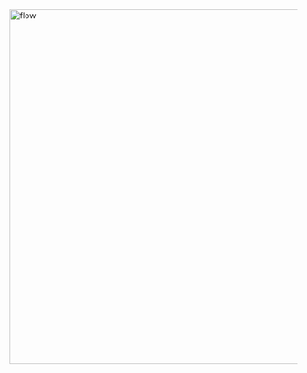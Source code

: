 <img width="886" height="622" alt="flow" src="https://github.com/user-attachments/assets/8200f50b-240d-480e-948d-fd4f45ba29fc" />
